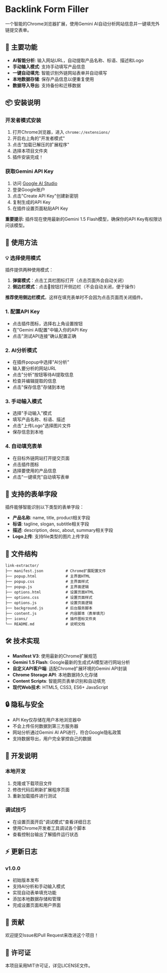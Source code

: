 # Backlink Form Filler

一个智能的Chrome浏览器扩展，使用Gemini AI自动分析网站信息并一键填充外链提交表单。

## 🚀 主要功能

- **AI智能分析**: 输入网站URL，自动提取产品名称、标语、描述和Logo
- **手动输入模式**: 支持手动填写产品信息
- **一键自动填充**: 智能识别外链网站表单并自动填写
- **本地数据存储**: 保存产品信息以便重复使用
- **数据导入导出**: 支持备份和迁移数据

## 📦 安装说明

### 开发者模式安装

1. 打开Chrome浏览器，进入 `chrome://extensions/`
2. 开启右上角的"开发者模式"
3. 点击"加载已解压的扩展程序"
4. 选择本项目文件夹
5. 插件安装完成！

### 获取Gemini API Key

1. 访问 [Google AI Studio](https://aistudio.google.com/app/apikey)
2. 登录Google账户
3. 点击"Create API Key"创建新密钥
4. 复制生成的API Key
5. 在插件设置页面粘贴API Key

**重要提示**: 插件现在使用最新的Gemini 1.5 Flash模型，确保你的API Key有权限访问该模型。

## 🎯 使用方法

### 💡 选择使用模式

插件提供两种使用模式：

1. **弹窗模式**：点击工具栏图标打开（点击页面外会自动关闭）
2. **侧边栏模式**：点击📌按钮打开侧边栏（不会自动关闭，便于操作）

**推荐使用侧边栏模式**，这样在填充表单时不会因为点击页面而关闭插件。

### 1. 配置API Key
- 点击插件图标，选择右上角设置按钮
- 在"Gemini AI配置"中输入你的API Key
- 点击"测试API连接"确认配置正确

### 2. AI分析模式
- 在插件popup中选择"AI分析"
- 输入要分析的网站URL
- 点击"分析"按钮等待AI提取信息
- 检查并编辑提取的信息
- 点击"保存信息"存储到本地

### 3. 手动输入模式  
- 选择"手动输入"模式
- 填写产品名称、标语、描述
- 点击"上传Logo"选择图片文件
- 保存信息到本地

### 4. 自动填充表单
- 在目标外链网站打开提交页面
- 点击插件图标
- 选择要使用的产品信息
- 点击"一键填充"自动填写表单

## 🔧 支持的表单字段

插件能够智能识别以下类型的表单字段：

- **产品名称**: name, title, product相关字段
- **标语**: tagline, slogan, subtitle相关字段  
- **描述**: description, desc, about, summary相关字段
- **Logo上传**: 支持file类型的图片上传字段

## 📁 文件结构

```
link-extractor/
├── manifest.json          # Chrome扩展配置文件
├── popup.html             # 主界面HTML
├── popup.css              # 主界面样式
├── popup.js               # 主界面逻辑
├── options.html           # 设置页面HTML
├── options.css            # 设置页面样式
├── options.js             # 设置页面逻辑
├── background.js          # 后台服务脚本
├── content.js             # 内容脚本（表单填充）
├── icons/                 # 插件图标文件夹
└── README.md              # 说明文档
```

## 🛠️ 技术实现

- **Manifest V3**: 使用最新的Chrome扩展规范
- **Gemini 1.5 Flash**: Google最新的生成式AI模型进行网站分析
- **自定义API客户端**: 适配Chrome扩展环境的Gemini API封装
- **Chrome Storage API**: 本地数据持久化存储
- **Content Scripts**: 智能网页表单识别和自动填充
- **现代Web技术**: HTML5, CSS3, ES6+ JavaScript

## 🔒 隐私与安全

- API Key仅存储在用户本地浏览器中
- 不会上传任何数据到第三方服务器
- 网站分析通过Gemini AI API进行，符合Google隐私政策
- 支持数据导出，用户完全掌控自己的数据

## 📝 开发说明

### 本地开发

1. 克隆或下载项目文件
2. 修改代码后刷新扩展程序页面
3. 重新加载插件进行测试

### 调试技巧

- 在设置页面开启"调试模式"查看详细日志
- 使用Chrome开发者工具调试各个脚本
- 查看控制台输出了解插件运行状态

## ⚡ 更新日志

### v1.0.0
- 初始版本发布
- 支持AI分析和手动输入模式  
- 实现自动表单填充功能
- 添加本地数据存储和管理
- 完成设置页面和用户界面

## 🤝 贡献

欢迎提交Issue和Pull Request来改进这个项目！

## 📄 许可证

本项目采用MIT许可证，详见LICENSE文件。